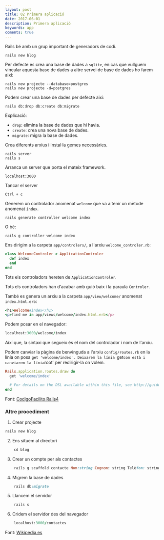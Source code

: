 ```yaml
---
layout: post
title: 02 Primera aplicació
date: 2017-06-01
description: Primera aplicació
keywords: app
coments: true
---
```


Rails bé amb un grup important de generadors de codi.

    rails new blog

Per defecte es crea una base de dades a `sqlite`, en cas que vullguem vincular aquesta base de dades a altre servei de base de dades ho farem així:

    rails new projecte --database=postgres
    rails new projecte -d=postgres

Podem crear una base de dades per defecte així:

    rails db:drop db:create db:migrate

Explicació:

- `drop`: elimina la base de dades que hi havia.
- `create`: crea una nova base de dades.
- `migrate`: migra la base de dades.

Crea diferents arxius i instal·la gemes necessàries.

    rails server
    rails s

Arranca un server que porta el mateix framework.

    localhost:3000

Tancar el server

    Ctrl + c

Generem un controlador anomenat `welcome` que va a tenir un mètode anomenat `index`.

    rails generate controller welcome index

O bé:

	rails g controller welcome index
	

Ens dirigim a la carpeta `app/controlers/`, a l'arxiu `welcome_controler.rb`:

```ruby
class WelcomeControler > ApplicationControler
  def index
  end
end
```
Tots els controladors hereten de `ApplicationControler`.

Tots els controladors han d'acabar amb guió baix i la paraula `Controler`.

També es genera un arxiu a la carpeta `app/view/welcome/` anomenat `index.html.erb`:

```ruby
<h1>Welcome#index</h1>
<p>find me in app/views/welcome/index.html.erb</p>
```
Podem posar en el navegador:

```ruby
localhost:3000/welcome/index
```

Així que, la sintaxi que segueix és el nom del controlador i nom de l'arxiu.

Podem canviar la pàgina de benvinguda a l'arxiu `config/routes.rb` en la línia on posa `get 'welcome/index'. Deixarem la línia `get` com està i canviarem la línia `root` per redirigir-la on volem.

```ruby
Rails.application.routes.draw do
  get 'welcome/index'

  # For details on the DSL available within this file, see http://guides.rubyonrails.org/routing.html
end
```


Font: [CodigoFacilito Rails4](http://codigofacilito.com/videos/curso_de_ruby_on_rails_desde_cero_primer_aplicacion)



### Altre procediment

1. Crear projecte

```ruby
rails new blog
```

2. Ens situem al directori

```ruby
	cd blog
```

3. Crear un compte per als contactes

```ruby
	rails g scaffold contacte Nom:string Cognom: string Telèfon: string dataentrada:date
```

4. Migrem la base de dades

```ruby
	rails db:migrate
```
5. Llancem el servidor

```ruby
	rails s
```

6. Cridem el servidor des del navegador

```ruby
	localhost:3000/contactes
```

Font: [Wikipedia.es](https://es.wikipedia.org/wiki/Ruby_on_Rails)
